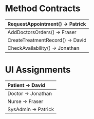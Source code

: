 # Method Contracts #

|  RequestAppointment() -> Patrick |
|:---------------------------------|
|  AddDoctorsOrders() -> Fraser |
|  CreateTreatmentRecord() -> David |
|  CheckAvailability() -> Jonathan |

# UI Assignments #

| Patient -> David |
|:-----------------|
| Doctor -> Jonathan |
| Nurse -> Fraser |
| SysAdmin -> Patrick |